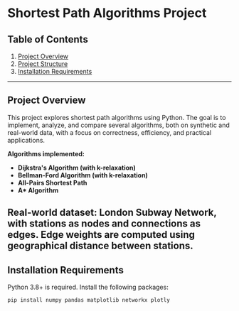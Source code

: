 # Shortest Path Algorithms Project

## Table of Contents
1. [Project Overview](#project-overview)  
2. [Project Structure](#project-structure)  
3. [Installation Requirements](#installation-requirements)  
---

## Project Overview
This project explores shortest path algorithms using Python. The goal is to implement, analyze, and compare several algorithms, both on synthetic and real-world data, with a focus on correctness, efficiency, and practical applications.

**Algorithms implemented:**
- **Dijkstra's Algorithm (with k-relaxation)**  
- **Bellman-Ford Algorithm (with k-relaxation)**  
- **All-Pairs Shortest Path**  
- **A\* Algorithm**

**Real-world dataset:** London Subway Network, with stations as nodes and connections as edges. Edge weights are computed using geographical distance between stations.
---

## Installation Requirements
Python 3.8+ is required. Install the following packages:

```bash
pip install numpy pandas matplotlib networkx plotly
